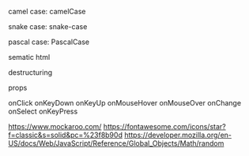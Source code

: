 camel case: camelCase

snake case: snake-case

pascal case: PascalCase

sematic html

destructuring

props

onClick
onKeyDown
onKeyUp
onMouseHover
onMouseOver
onChange
onSelect
onKeyPress

https://www.mockaroo.com/
https://fontawesome.com/icons/star?f=classic&s=solid&pc=%23f8b90d
https://developer.mozilla.org/en-US/docs/Web/JavaScript/Reference/Global_Objects/Math/random